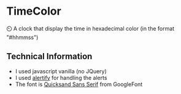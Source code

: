 # TimeColor
⏲️ A clock that display the time in hexadecimal color (in the format "#hhmmss")

## Technical Information
- I used javascript vanilla (no JQuery)
- I used [alertify](http://alertifyjs.com/) for handling the alerts
- The font is [Quicksand Sans Serif](https://fonts.google.com/specimen/Quicksand) from GoogleFont
